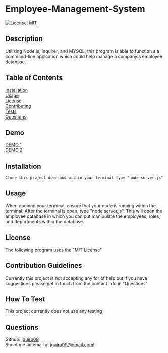 # Employee-Management-System

[![License: MIT](https://img.shields.io/badge/License-MIT-yellow.svg)](https://opensource.org/licenses/MIT)

## Description

Utilizing Node.js, Inquirer, and MYSQL, this program is able to function s a command-line applcation which could help manage a company's employee database.

## Table of Contents

[Installation](#Installation)  
[Usage](#Usage)  
[License](#License)  
[Contributing](#Contribution-Guidelines)  
[Tests](#How-To-Test)  
[Questions](#Questions) 

## Demo  

[DEMO 1](https://www.youtube.com/watch?v=YEYJ_ZvGr-g&ab_channel=JacobGuiro)  
[DEMO 2](https://www.youtube.com/watch?v=JbJ99fh8jUg&ab_channel=JacobGuiro)

## Installation

    Clone this project down and within your terminal type "node server.js"  

## Usage

When opening your terminal, ensure that your node is running within the terminal. After the terminal is open, type "node server.js". This will open the employee database in which you can put manipulate the employees, roles, and departments within the database.

## License

The following program uses the "MIT License"

## Contribution Guidelines

Currently this project is not accepting any for of help but if you have suggestions please get in touch from the contact info in "Questions"

## How To Test

This project currently does not use any testing

## Questions

Github: [jguiro09](https://github.com/jguiro09)  
Shoot me an email at jguiro09@gmail.com!  
